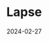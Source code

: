 ---  
layout: startup_page  
title: "Lapse"  
id: "lapse.com"  
permalink: "/lapselapse.com02272024/"  
website: "https://lapse.com/"  
funding_round: "Series A"  
funding_amount: "$30M"  
investors: "Greylock, DST Global Partners, GV (Google Ventures), Octopus Ventures, Speedinvest, Naveen Gavini, Soleio, Nima Khajehnouri, Praveen Murugesan"  
about: "Lapse is a photo-sharing app designed for friends, mimicking the experience of disposable cameras. It focuses on authentic, unedited photo sharing, emphasizing genuine connection and discouraging the typical social media obsession with likes and followers. The app has rapidly gained popularity among young people."  
markets: "Social Media, Photography, Apps, Mobile, Social, IT Services and IT Consulting, Social/Platform Software, Application Software"  
hq: "Milton Keynes, England, United Kingdom"  
founded_year: "2019"  
linkedin: "https://www.linkedin.com/company/getlapse"  
twitter: "https://twitter.com/lapse_app"  
instagram: ""  
facebook: ""  
crunchbase: "https://www.crunchbase.com/organization/lapse"  
pitchbook: "https://pitchbook.com/profiles/company/481924-72"  

date_display: "27-Feb-2024"  
date: "2024-02-27"

# SEO Optimization  
meta_title: "Lapse - Series A Funding ($30M)"  
meta_description: "Lapse, Lapse is a photo-sharing app designed for friends, mimicking the experience of disposable cameras. It focuses on authentic, unedited photo sharing, em..."  
meta_keywords: "Lapse, Social Media, Photography, Apps, Mobile, Social, IT Services and IT Consulting, Social/Platform Software, Application Software, Series A funding"  
canonical_url: "https://startup.projectstartups.com/lapselapse.com02272024/"  
---